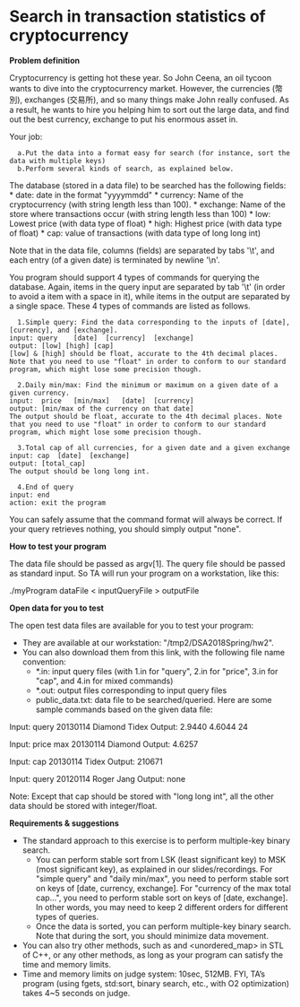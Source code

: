 # Search in transaction statistics of cryptocurrency

**Problem definition**

Cryptocurrency is getting hot these year. So John Ceena, an oil tycoon wants to dive into the cryptocurrency market. However, the currencies (幣別), exchanges (交易所), and so many things make John really confused. As a result, he wants to hire you helping him to sort out the large data, and find out the best currency, exchange to put his enormous asset in.

Your job:

	  a.Put the data into a format easy for search (for instance, sort the data with multiple keys)
	  b.Perform several kinds of search, as explained below.

The database (stored in a data file) to be searched has the following fields:
	* date: date in the format "yyyymmdd"
	* currency: Name of the cryptocurrency (with string length less than 100).
	* exchange: Name of the store where transactions occur (with string length less than 100)
	* low: Lowest price (with data type of float)
	* high: Highest price (with data type of float)
	* cap: value of transactions (with data type of long long int)

Note that in the data file, columns (fields) are separated by tabs '\t', and each entry (of a given date) is terminated by newline '\n'.

You program should support 4 types of commands for querying the database. Again, items in the query input are separated by tab '\t' (in order to avoid a item with a space in it), while items in the output are separated by a single space. These 4 types of commands are listed as follows.

	  1.Simple query: Find the data corresponding to the inputs of [date], [currency], and [exchange].
	input: query	[date]	[currency]	[exchange]
	output: [low] [high] [cap]
	[low] & [high] should be float, accurate to the 4th decimal places. Note that you need to use "float" in order to conform to our standard program, which might lose some precision though.

	  2.Daily min/max: Find the minimum or maximum on a given date of a given currency.
	input:  price	[min/max]	[date]	[currency]
	output: [min/max of the currency on that date]
	The output should be float, accurate to the 4th decimal places. Note that you need to use "float" in order to conform to our standard program, which might lose some precision though.

	  3.Total cap of all currencies, for a given date and a given exchange
	input: cap	[date]	[exchange]
	output: [total_cap]
	The output should be long long int.

	  4.End of query
	input: end
	action: exit the program

You can safely assume that the command format will always be correct. If your query retrieves nothing, you should simply output "none".

**How to test your program**

The data file should be passed as argv[1]. The query file should be passed as standard input. So TA will run your program on a workstation, like this:

./myProgram dataFile < inputQueryFile > outputFile

**Open data for you to test**

The open test data files are available for you to test your program:
* They are available at our workstation: "/tmp2/DSA2018Spring/hw2".
* You can also download them from this link, with the following file name convention:
	* *.in: input query files (with 1.in for "query", 2.in for "price", 3.in for "cap", and 4.in for mixed commands)
	* *.out: output files corresponding to input query files
	* public_data.txt: data file to be searched/queried.
Here are some sample commands based on the given data file:

Input: query	20130114	Diamond	Tidex
Output: 2.9440 4.6044 24

Input: price	max	20130114	Diamond
Output: 4.6257

Input: cap	20130114	Tidex
Output: 210671

Input: query	20120114	Roger	Jang
Output: none

Note: Except that cap should be stored with "long long int", all the other data should be stored with integer/float.

**Requirements & suggestions**

* The standard approach to this exercise is to perform multiple-key binary search.
	* You can perform stable sort from LSK (least significant key) to MSK (most significant key), as explained in our slides/recordings. For "simple query" and "daily min/max", you need to perform stable sort on keys of [date, currency, exchange]. For "currency of the max total cap...", you need to perform stable sort on keys of [date, exchange]. In other words, you may need to keep 2 different orders for different types of queries.
	* Once the data is sorted, you can perform multiple-key binary search.
Note that during the sort, you should minimize data movement.
* You can also try other methods, such as <map> and <unordered_map> in STL of C++, or any other methods, as long as your program can satisfy the time and memory limits.
* Time and memory limits on judge system: 10sec, 512MB. FYI, TA’s program (using fgets, std:sort, binary search, etc., with O2 optimization) takes 4~5 seconds on judge.
